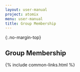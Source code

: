 ```yaml
---
layout: user-manual
project: atomix
menu: user-manual
title: Group Membership
---
```


{:.no-margin-top}
## Group Membership

{% include common-links.html %}

